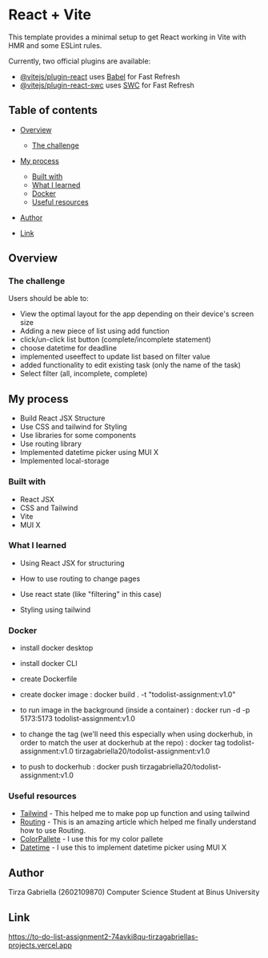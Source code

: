 # React + Vite

This template provides a minimal setup to get React working in Vite with HMR and some ESLint rules.

Currently, two official plugins are available:

- [@vitejs/plugin-react](https://github.com/vitejs/vite-plugin-react/blob/main/packages/plugin-react/README.md) uses [Babel](https://babeljs.io/) for Fast Refresh
- [@vitejs/plugin-react-swc](https://github.com/vitejs/vite-plugin-react-swc) uses [SWC](https://swc.rs/) for Fast Refresh

## Table of contents

- [Overview](#overview)

  - [The challenge](#the-challenge)

- [My process](#my-process)
  - [Built with](#built-with)
  - [What I learned](#what-i-learned)
  - [Docker](#docker)
  - [Useful resources](#useful-resources)
- [Author](#author)
- [Link](#link)

## Overview

### The challenge

Users should be able to:

- View the optimal layout for the app depending on their device's screen size
- Adding a new piece of list using add function
- click/un-click list button (complete/incomplete statement)
- choose datetime for deadline
- implemented useeffect to update list based on filter value
- added functionality to edit existing task (only the name of the task)
- Select filter (all, incomplete, complete)

## My process

- Build React JSX Structure
- Use CSS and tailwind for Styling
- Use libraries for some components
- Use routing library
- Implemented datetime picker using MUI X
- Implemented local-storage

### Built with

- React JSX
- CSS and Tailwind
- Vite
- MUI X

### What I learned

- Using React JSX for structuring

- How to use routing to change pages

- Use react state (like "filtering" in this case)

- Styling using tailwind

### Docker

- install docker desktop

- install docker CLI

- create Dockerfile

- create docker image : docker build . -t "todolist-assignment:v1.0"

- to run image in the background (inside a container) : docker run -d -p 5173:5173 todolist-assignment:v1.0

- to change the tag (we'll need this especially when using dockerhub, in order to match the user at dockerhub at the repo) : docker tag todolist-assignment:v1.0 tirzagabriella20/todolist-assignment:v1.0

- to push to dockerhub : docker push tirzagabriella20/todolist-assignment:v1.0

### Useful resources

- [Tailwind](https://devpress.csdn.net/react/62ec1e2789d9027116a1033f.html) - This helped me to make pop up function and using tailwind
- [Routing](https://reactrouter.com/en/main/hooks/use-navigate) - This is an amazing article which helped me finally understand how to use Routing.
- [ColorPallete](https://colorhunt.co/palette/944e63b47b84caa6a6ffe7e7) - I use this for my color pallete
- [Datetime](https://mui.com/x/react-date-pickers/adapters-locale/) - I use this to implement datetime picker using MUI X

## Author

Tirza Gabriella (2602109870)
Computer Science Student at Binus University

## Link

https://to-do-list-assignment2-74avki8qu-tirzagabriellas-projects.vercel.app
